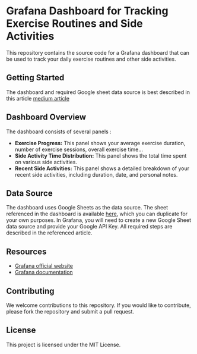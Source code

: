 # Grafana Dashboard for Tracking Exercise Routines and Side Activities

This repository contains the source code for a Grafana dashboard that can be used to track your daily exercise routines and other side activities.

## Getting Started
The dashboard and required Google sheet data source is best described in this article [medium article]([https://medium.com/@Dee.N](https://medium.com/@Dee.N/turn-your-daily-tasks-into-actionable-insights-a-guide-to-creating-a-simple-and-no-code-dashboard-2696b67087c8))

## Dashboard Overview

The dashboard consists of several panels :

* **Exercise Progress:** This panel shows your average exercise duration, number of exercise sessions, overall exercise time...
* **Side Activity Time Distribution:** This panel shows the total time spent on various side activities.
* **Recent Side Activities:** This panel shows a detailed breakdown of your recent side activities, including duration, date, and personal notes.


## Data Source

The dashboard uses Google Sheets as the data source. The sheet referenced in the dashboard is available [here](https://docs.google.com/spreadsheets/d/1wy9196yvqQ0G1I6V7H69bhdJYQOZXKd9lTvS8ILy0wU/edit#gid=0), which you can duplicate for your own purposes. 
In Grafana, you will need to create a new Google Sheet data source and provide your Google API Key. All required steps are described in the referenced article.

## Resources

* [Grafana official website](https://grafana.com/)
* [Grafana documentation](https://grafana.com/docs/)

## Contributing

We welcome contributions to this repository. If you would like to contribute, please fork the repository and submit a pull request.

## License

This project is licensed under the MIT License.
